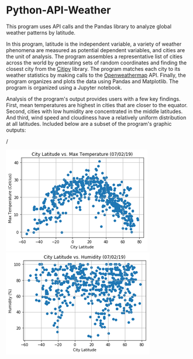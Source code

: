# Python-API-Weather
This program uses API calls and the Pandas library to analyze global weather patterns by latitude.

In this program, latitude is the independent variable, a variety of weather phenomena are measured as potential dependent variables, and cities are the unit of analysis. The program assembles a representative list of cities across the world by generating sets of random coordinates and finding the closest city from the [Citipy](https://pypi.org/project/citipy/) library. The program matches each city to its weather statistics by making calls to the [Openweathermap](https://openweathermap.org/api) API. Finally, the program organizes and plots the data using Pandas and Matplotlib. The program is organized using a Jupyter notebook.

Analysis of the program's output provides users with a few key findings. First, mean temperatures are highest in cities that are closer to the equator. Second, cities with low humidity are concentrated in the middle latitudes. And third, wind speed and cloudiness have a relatively uniform distribution at all latitudes. Included below are a subset of the program's graphic outputs:

/

![Image of Temperature Graph Code](images/Lat_Temp_Graph.png)![Image of Humidity Graph Code](images/Lat_Hum_Graph.png)
